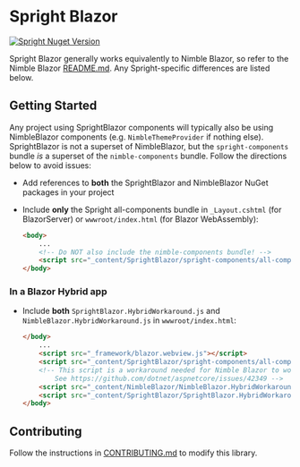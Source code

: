 # Spright Blazor

[![Spright Nuget Version](https://img.shields.io/nuget/v/SprightBlazor.svg)](https://www.nuget.org/packages/SprightBlazor)

Spright Blazor generally works equivalently to Nimble Blazor, so refer to the Nimble Blazor [README.md](/packages/blazor-workspace/NimbleBlazor/README.md). Any Spright-specific differences are listed below.

## Getting Started

Any project using SprightBlazor components will typically also be using NimbleBlazor components (e.g. `NimbleThemeProvider` if nothing else). SprightBlazor is not a superset of NimbleBlazor, but the `spright-components` bundle _is_ a superset of the `nimble-components` bundle. Follow the directions below to avoid issues:

- Add references to **both** the SprightBlazor and NimbleBlazor NuGet packages in your project

- Include **only** the Spright all-components bundle in `_Layout.cshtml` (for BlazorServer) or `wwwroot/index.html` (for Blazor WebAssembly):

    ```html
    <body>
        ...
        <!-- Do NOT also include the nimble-components bundle! -->
        <script src="_content/SprightBlazor/spright-components/all-components-bundle.min.js"></script>
    </body>
    ```  

### In a Blazor Hybrid app

- Include **both** `SprightBlazor.HybridWorkaround.js` and `NimbleBlazor.HybridWorkaround.js` in `wwwroot/index.html`:

    ```html
    </body>
        ...
        <script src="_framework/blazor.webview.js"></script>
        <script src="_content/SprightBlazor/spright-components/all-components-bundle.min.js"></script>
        <!-- This script is a workaround needed for Nimble Blazor to work in Blazor Hybrid.
            See https://github.com/dotnet/aspnetcore/issues/42349 -->
        <script src="_content/NimbleBlazor/NimbleBlazor.HybridWorkaround.js"></script>
        <script src="_content/SprightBlazor/SprightBlazor.HybridWorkaround.js"></script>
    </body>
    ```

## Contributing

Follow the instructions in [CONTRIBUTING.md](/packages/blazor-workspace/SprightBlazor/CONTRIBUTING.md) to modify this library.
